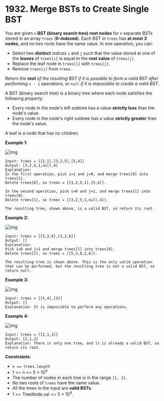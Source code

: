 # 1932. Merge BSTs to Create Single BST

You are given `n` **BST (binary search tree) root nodes** for `n` separate BSTs stored in an array `trees` (**0-indexed**). Each BST in `trees` has **at most 3 nodes**, and no two roots have the same value. In one operation, you can:

- Select two **distinct** indices `i` and `j` such that the value stored at one of the **leaves** of `trees[i]` is equal to the **root value** of `trees[j]`.
- Replace the leaf node in `trees[i]` with `trees[j]`.
- Remove `trees[j]` from `trees`.

Return *the **root** of the resulting BST if it is possible to form a valid BST after performing* `n - 1` *operations, or* `null` *if it is impossible to create a valid BST*.

A BST (binary search tree) is a binary tree where each node satisfies the following property:

- Every node in the node's left subtree has a value **strictly less** than the node's value.
- Every node in the node's right subtree has a value **strictly greater** than the node's value.

A leaf is a node that has no children.

 

**Example 1:**

![img](https://assets.leetcode.com/uploads/2021/06/08/d1.png)

```
Input: trees = [[2,1],[3,2,5],[5,4]]
Output: [3,2,5,1,null,4]
Explanation:
In the first operation, pick i=1 and j=0, and merge trees[0] into trees[1].
Delete trees[0], so trees = [[3,2,5,1],[5,4]].

In the second operation, pick i=0 and j=1, and merge trees[1] into trees[0].
Delete trees[1], so trees = [[3,2,5,1,null,4]].

The resulting tree, shown above, is a valid BST, so return its root.
```

**Example 2:**

![img](https://assets.leetcode.com/uploads/2021/06/08/d2.png)

```
Input: trees = [[5,3,8],[3,2,6]]
Output: []
Explanation:
Pick i=0 and j=1 and merge trees[1] into trees[0].
Delete trees[1], so trees = [[5,3,8,2,6]].

The resulting tree is shown above. This is the only valid operation that can be performed, but the resulting tree is not a valid BST, so return null.
```

**Example 3:**

![img](https://assets.leetcode.com/uploads/2021/06/08/d3.png)

```
Input: trees = [[5,4],[3]]
Output: []
Explanation: It is impossible to perform any operations.
```

**Example 4:**

![img](https://assets.leetcode.com/uploads/2021/06/08/d4.png)

```
Input: trees = [[2,1,3]]
Output: [2,1,3]
Explanation: There is only one tree, and it is already a valid BST, so return its root.
```

 

**Constraints:**

- `n == trees.length`
- 1 <= n <= 5 * 10<sup>4</sup>
- The number of nodes in each tree is in the range `[1, 3]`.
- No two roots of `trees` have the same value.
- All the trees in the input are **valid BSTs**.
- 1 <= TreeNode.val <= 5 * 10<sup>4</sup>.